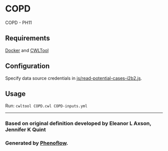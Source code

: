# COPD

COPD - PH11

## Requirements

[Docker](https://docs.docker.com/install/) and [CWLTool](https://github.com/common-workflow-language/cwltool#install)

## Configuration

Specify data source credentials in [js/read-potential-cases-i2b2.js](js/read-potential-cases-i2b2.js).

## Usage

Run: `cwltool COPD.cwl COPD-inputs.yml`

***

### Based on original definition developed by Eleanor L Axson, Jennifer K Quint
### Generated by [Phenoflow](https://kclhi.org/phenoflow).
